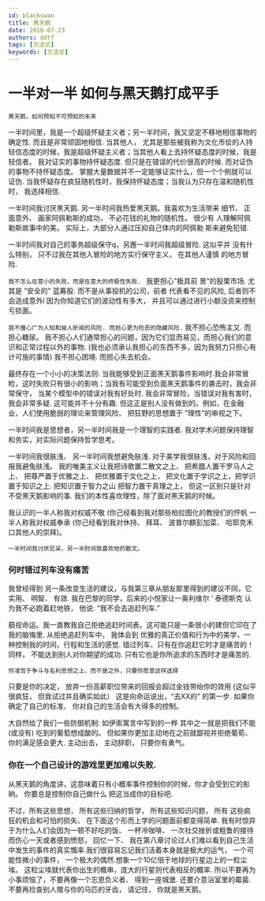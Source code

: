 ```yaml
---
id: blackswan
title: 黑天鹅
date: 2018-07-23
authors: ddtf
tags: [方法论]
keywords: [方法论]
---
```


# 一半对一半  如何与黑天鹅打成平手

`黑天鹅，如何预知不可预知的未来`

一半时间里，我是一个超级怀疑主义者；另一半时间，我又坚定不移地相信事物的确定性. 而且是非常顽固地相信.  当其他人， 尤其是那些被我称为文化市侩的人持轻信态度的时候，我是超级怀疑主义者；当其他人看上去持怀疑态度的时候，我是轻信者。 我对证实的事物持怀疑态度. 但只是在错误的代价很高的时候. 而对证伪的事物不持怀疑态度。 掌握大量数据并不一定能够证实什么，但一个个例就可以证伪. 当我怀疑存在疯狂随机性时，我保持怀疑态度；当我认为只存在温和随机性时， 我选择相信.

一半时间我讨厌黑天鹅. 另一半时间我热爱黑天鹅。我喜欢为生活带来
细节、 正面意外、 画家阿佩勒斯的成功， 不必花钱的礼物的随机性。 很少有
人理解阿佩勒斯故事中的美。 实际上，大部分人通过压抑自己体内的阿佩勒
斯来避免犯错.

一半时间我对自己的事务超级保守q，另邂一半时间我超级冒险. 这似平并
没有什么特别， 只不过我在其他入冒险的地方实行保守主义， 在其他人谨慎
的地方冒险.

`我不怎么在意小的失败，而是在意大的终极性失败. ` 我更担心”极具前
景“的股栗市场. 尤其是 ”安全的” 蓝筹股. 而不是从事投机的公司，前者
代表看不见的风险, 后者则不会造成意外l 因为你知道它们的波动性有多大，
并且可以通过进行小额没资来控制亏损面。

`我不撞心广为人知和耸人昕闻的风险. 而担心更为险恶的隐藏风险.` 我不担心恐怖主又. 而担心糖尿。 我不担心人们通常担心的问题，因为它们显而易见，而担心我们的意识和正常过程以外的事物. (我也必须承认我担心的东西不多，因为我努力只担心有计可施的事情) 我不担心困境. 而担心失去机会。

最终存在一个小小的决策法则: 当我能够受到正面黑天鹅事件影响时.我会非常冒睑，这时失败只有很小的影响；当我有可能受到负面黑天鹅事件的袭击时，我会非常保守， 当某个模型中的错误对我有好处时. 我会非常冒险，当错误对我有害时，我会非常多疑. 这可能并不十分有趣. 但这正是别人没有做到的。例如，在金融业，人们使用脆弱的理论来管理风险、 把狂野的思想置于 ”理性“的审视之下。

一半时间我是思想者，另一半时间我是一个理智的实践者. 我对学术问题保持理智和务实，对实际问题保持哲学思考。

一半时间我很肤浅、 另一半时间我想避免肤浅. 对于美学我很肤浅，对于风险和回报我避兔肤浅。 我的唯美主义让我把诗歌置二散文之上、 把希腊人置干罗马人之上、 把尊严置于优雅之上、 把优雅置于文化之上， 把文化置于学识之上，把学识置于知识之上. 把知识置于智力之山 把智力置干真理之上， 但这一区别只是针对不受黑天鹅影响的事. 我们的本性喜坎理性，除了面对黑天鹅的时候。

我认识的一半人称我对权威不敬 (你己经看到我对那些柏拉图化的教授们的怦帆 一半人称我对权威奉承 (你己经看到我对休持、 拜耳、 波普尔麒彭加菜、  哈耶克禾口其他人的崇拜)。

`一半时间我讨厌尼采，另一半肘间我喜欢他的散文。`

### 何时错过列车没有痛苦

我曾经得到 另一条改变生活的建议，与我第三章从朋友那里得到的建议不同，它实用、 明智、 有效. 我在巴黎的同学，后来的小悦家让一奥利维尔 ‘ 泰德斯克 认为我不必跑着赶地铁， 他说: “我不会去追赶列车.”

藐视命运。我一直教我自己拒绝追赶时间表。这可能只是一条很小的建但它印在了我的脑悔里. 从拒绝追赶列车中， 我体会到 优雅的真正价值和行为中的美学，一种控制我的时间，行程和生活的感觉. 错过列车、只有在你追赶它时才是痛苦的！同样， 不能达到别人对你期望的成功. 只有它也是你所追求的东西时才是痛苦的.

`你凌驾于争斗与名利思想之上，而不是之外，只要你愿意这样选择`

只要是你的决定， 放弃一份高薪职位带来的回报会超过金钱带绐你的效用 (这似平很疯狂， 但我试过并且确实如此） 这是向命运说出，“去XX的” 的第一步. 如果你确定了自己的标准、 你对自己的生活会有大得多的控制。

大自然给了我们一些防御机制: 如伊索寓言中写到的一桦 其中之一就是把我们不能 (或没有) 吃到的葡萄想成酸的。 但如果你更加主动地在之前就鄙视并拒绝葡荀、 你的满足感会更大. 主动出击， 主动辞职， 只要你有勇气。

### 你在一个自己设计的游戏里更加难以失败.

从黑天鹅的角度讲，这意味着只有小概率事件控制你的时候，你才会受到它的影晌。 你要总是控制你自己做什么 把这当成你的目标吧.

不过，所有这些思想， 所有这些归纳的哲学， 所有这些知识问题， 所有
这些疯狂的机会和可怕的损失、 在下面这个形而上学的问题面前都变得简单.
我有时惊异于为什么人们会因为一顿不好吃的饭、 一杯冷咖啡、 一次社交挫折或粗鲁的接待而伤心一天或者感到愤怒， 回忆一下、 我在第八章讨论过人们难以看到自己生活中发生的事件的真实慨率.我们很容易忘记我们活着本身就是极大的运气， 一个可能性微小的事件， 一个极大的偶然.想象一个10亿倍于地球的行星边上的一粒尘埃。 这粒尘埃就代表你出生的概串，庞大的行星则代表相反的概率. 所以不要再为小事烦恼了，不要再像一个忘恩负义者、 得到一座城堡. 还要介意浴室里的霉菌. 不要再捡查别人赠与你的马匹的牙齿， 请记住， 你就是黑天鹅。

